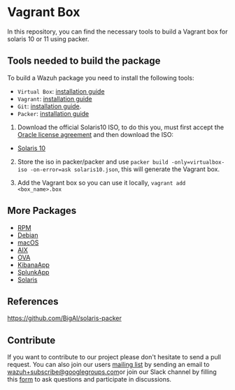 Vagrant Box
==================

In this repository, you can find the necessary tools to build a Vagrant box for solaris 10 or 11 using packer.

## Tools needed to build the package

To build a Wazuh package you need to install the following tools:
- `Virtual Box`: [installation guide](https://www.virtualbox.org/manual/UserManual.html#installation)
- `Vagrant`: [installation guide](https://www.vagrantup.com/docs/installation/)
- `Git`:  [installation guide](https://git-scm.com/book/en/v2/Getting-Started-Installing-Git).
- `Packer`: [installation guide](https://www.packer.io/intro/getting-started/install.html)

1. Download the official Solaris10 ISO, to do this you, must first accept the [Oracle license agreement](https://www.oracle.com/technetwork/server-storage/solaris10/downloads/index.html) and then download the ISO:
- [Solaris 10](http://download.oracle.com/otn/solaris/10/sol-10-u11-ga-x86-dvd.iso)

2. Store the iso in packer/packer and use `packer build -only=virtualbox-iso -on-error=ask solaris10.json`, this will generate the Vagrant box.

3. Add the Vagrant box so you can use it locally, `vagrant add <box_name>.box`

## More Packages

- [RPM](/rpms/README.md)
- [Debian](/debs/README.md)
- [macOS](/macos/README.md)
- [AIX](/aix/README.md)
- [OVA](/ova/README.md)
- [KibanaApp](/wazuhapp/README.md)
- [SplunkApp](/splunkapp/README.md)
- [Solaris](/solaris/README.md)



## References

https://github.com/BigAl/solaris-packer

## Contribute

If you want to contribute to our project please don't hesitate to send a pull request. You can also join our users [mailing list](https://groups.google.com/d/forum/wazuh) by sending an email to [wazuh+subscribe@googlegroups.com](mailto:wazuh+subscribe@googlegroups.com)or join our Slack channel by filling this [form](https://wazuh.com/community/join-us-on-slack/) to ask questions and participate in discussions.
